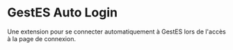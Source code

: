 # GestES Auto Login

Une extension pour se connecter automatiquement à GestES lors de l'accès à la page de connexion.

